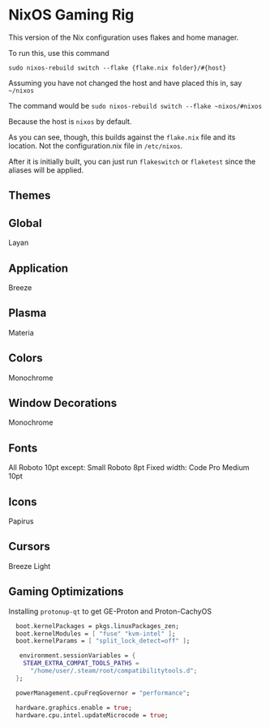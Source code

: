 # NixOS Gaming Rig

This version of the Nix configuration uses flakes and home manager.

To run this, use this command

`sudo nixos-rebuild switch --flake {flake.nix folder}/#{host}`

Assuming you have not changed the host and have placed this in, say
`~/nixos`

The command would be 
`sudo nixos-rebuild switch --flake ~nixos/#nixos`

Because the host is `nixos` by default.

As you can see, though, this builds against the `flake.nix` file and its location. Not the configuration.nix file in `/etc/nixos`.

After it is initially built, you can just run `flakeswitch` or `flaketest` since the aliases will be applied.

## Themes

## Global
Layan

## Application
Breeze

## Plasma
Materia

## Colors
Monochrome

## Window Decorations
Monochrome

## Fonts
All Roboto 10pt except:
Small Roboto 8pt
Fixed width: Code Pro Medium 10pt

## Icons
Papirus

## Cursors
Breeze Light



## Gaming Optimizations

Installing `protonup-qt` to get GE-Proton and Proton-CachyOS 

```nix
  boot.kernelPackages = pkgs.linuxPackages_zen;
  boot.kernelModules = [ "fuse" "kvm-intel" ];
  boot.kernelParams = [ "split_lock_detect=off" ];

   environment.sessionVariables = {
    STEAM_EXTRA_COMPAT_TOOLS_PATHS =
      "/home/user/.steam/root/compatibilitytools.d";
  };

  powerManagement.cpuFreqGovernor = "performance";

  hardware.graphics.enable = true;
  hardware.cpu.intel.updateMicrocode = true;
```


